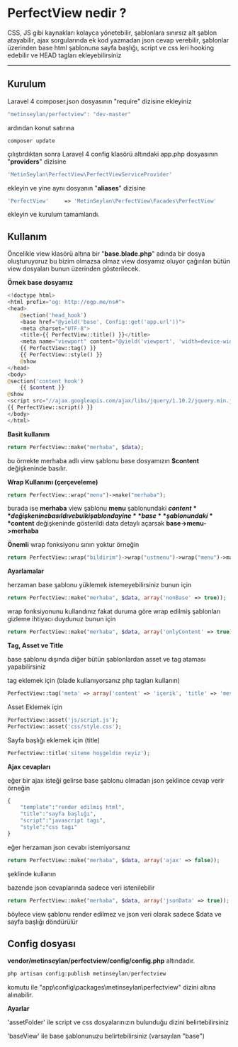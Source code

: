 PerfectView nedir ?
=====================


CSS, JS gibi kaynakları kolayca yönetebilir, şablonlara sınırsız alt şablon atayabilir, ajax sorgularında ek kod yazmadan json cevap verebilir, şablonlar üzerinden base html şablonuna sayfa başlığı, script ve css leri hooking edebilir ve HEAD tagları ekleyebilirsiniz

----------


Kurulum
---------
Laravel 4 composer.json dosyasının "require" dizisine ekleyiniz
```js
"metinseylan/perfectview": "dev-master"
```
ardından konut satırına
```composer
composer update
```
çılıştırdıktan sonra Laravel 4 config klasörü altındaki app.php dosyasının "**providers**" dizisine
```php
'MetinSeylan\PerfectView\PerfectViewServiceProvider'
```
ekleyin ve yine aynı dosyanın "**aliases**" dizisine
```php
'PerfectView'     => 'MetinSeylan\PerfectView\Facades\PerfectView'
```
ekleyin ve kurulum tamamlandı.


Kullanım
---------

Öncelikle view klasörü altına bir "**base.blade.php**" adında bir dosya oluşturuyoruz bu bizim olmazsa olmaz view dosyamız oluyor çağırılan bütün view dosyaları bunun üzerinden gösterilecek.

**Örnek base dosyamız**

```php
<!doctype html>
<html prefix="og: http://ogp.me/ns#">
<head>
    @section('head_hook')
    <base href="@yield('base', Config::get('app.url'))">
    <meta charset="UTF-8">
    <title>{{ PerfectView::title() }}</title>
    <meta name="viewport" content="@yield('viewport', 'width=device-width, initial-scale=1')">
    {{ PerfectView::tag() }}
    {{ PerfectView::style() }}
    @show
</head>
<body>
@section('content_hook')
    {{ $content }}
@show
<script src="//ajax.googleapis.com/ajax/libs/jquery/1.10.2/jquery.min.js"></script>
{{ PerfectView::script() }} 
</body>
</html>
```

**Basit kullanım**

```php
return PerfectView::make("merhaba", $data);
```
bu örnekte merhaba adlı view şablonu base dosyamızın **$content** değişkeninde basılır.

**Wrap Kullanımı (çerçeveleme)**

```php
return PerfectView::wrap("menu")->make("merhaba");
```
burada ise **merhaba** view şablonu **menu** şablonundaki **$content** değişkenine basıldı ve bu iki şablonda yine **base** şablonundaki **$content** değişkeninde gösterildi
data detaylı açarsak **base->menu->merhaba**

**Önemli**
wrap fonksiyonu sınırı yoktur örneğin
```php
return PerfectView::wrap("bildirim")->wrap("ustmenu")->wrap("menu")->make("merhaba");
```

**Ayarlamalar**

herzaman base şablonu yüklemek istemeyebilirsiniz bunun için

```php
return PerfectView::make("merhaba", $data, array('nonBase' => true));
```

wrap fonksiyonunu kullandınız fakat duruma göre wrap edilmiş şablonları gizleme ihtiyacı duydunuz bunun için
```php
return PerfectView::make("merhaba", $data, array('onlyContent' => true));
```

**Tag, Asset ve Title**

base şablonu dışında diğer bütün şablonlardan asset ve tag ataması yapabilirsiniz

tag eklemek için (blade kullanıyorsanız php tagları kullanın)
```php
PerfectView::tag('meta' => array('content' => 'içerik', 'title' => 'mesela'));
```
Asset Eklemek için
```php
PerfectView::asset('js/script.js');
PerfectView::asset('css/style.css');
```
Sayfa başlığı eklemek için (title)
```php
PerfectView::title('siteme hoşgeldin reyiz');
```

**Ajax cevapları**

eğer bir ajax isteği gelirse base şablonu olmadan json şeklince cevap verir örneğin

```php
{   
    "template":"render edilmiş html",
    "title":"sayfa başlığı",
    "script":"javascript tagı",
    "style":"css tagı"
}
```
eğer herzaman json cevabı istemiyorsanız
```php
return PerfectView::make("merhaba", $data, array('ajax' => false));
```
şeklinde kullanın

bazende json cevaplarında sadece veri istenilebilir 
```php
return PerfectView::make("merhaba", $data, array('jsonData' => true));
```
böylece view şablonu render edilmez ve json veri olarak sadece $data ve sayfa başlığı döndürülür

**Config dosyası**
---------
**vendor/metinseylan/perfectview/config/config.php** altındadır.
```php
php artisan config:publish metinseylan/perfectview
```
komutu ile "app\config\packages\metinseylan\perfectview" dizini altına alınabilir.

**Ayarlar**

'assetFolder' ile script ve css dosyalarınızın bulunduğu dizini belirtebilirsiniz

'baseView' ile base şablonunuzu belirtebilirsiniz (varsayılan "base")
